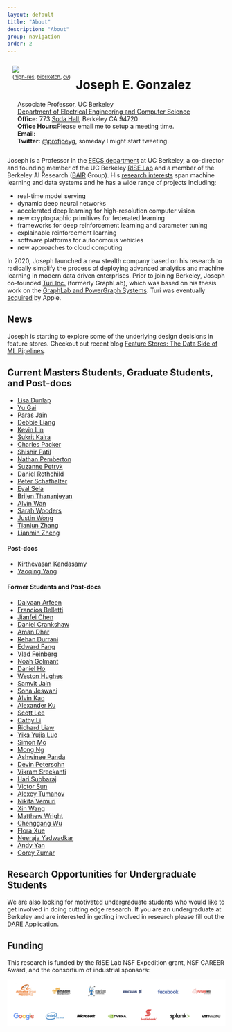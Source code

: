 ```yaml
---
layout: default
title: "About"
description: "About"
group: navigation
order: 2
---
```



<script src="assets/scripts.js"></script>


<div style="overflow: hidden;">

<div style="float:left;padding:12px">
<img src="{{ site.baseurl }}/assets/jegonzal.jpg">
<small><center>(<a target="_blank" href="{{ site.baseurl }}/assets/jegonzal_highres.jpg">high-res</a>, <a target="_blank" href="bio.html">biosketch</a>, 
    <a target="_blank" href="{{ site.baseurl }}/assets/joseph_gonzalez_cv.pdf">cv</a>)</center></small>
</div>

<div>
<h1> Joseph E. Gonzalez </h1>
<ul style="list-style-type:none">
<li> Associate Professor, UC Berkeley </li>

  <li> <a target="_blank" href="http://eecs.berkeley.edu">Department of Electrical Engineering and Computer Science</a> </li>

  <li> <b>Office:</b> 773 <a href="https://goo.gl/maps/U7JiapPCY2x">Soda Hall</a>, Berkeley CA 94720</li>

  <li> <b>Office Hours:</b>Please email me to setup a meeting time.

   <!-- <a target="_blank" href="https://berkeley.zoom.us/j/92550107116?pwd=NkEzM0VmMkQxb1BqOFMxMDZRa0xVdz09">Zoom Meeting</a> Fridays from 1:00PM to 2:00PM  -->

 </li>


  <li> <b>Email:</b>
    <script type="text/javascript"> email_address("jegonzal") </script>
  </li>

  <li> <b>Twitter:</b> <a href="https://twitter.com/profjoeyg">@profjoeyg</a>,  someday I might start tweeting.</li>
  </ul>
</div>

</div>


Joseph is a Professor in the <a href="http://www.eecs.berkeley.edu">EECS department</a> at UC Berkeley, a co-director and founding member of the UC Berkeley [RISE Lab](http://rise.cs.berkeley.edu) and a member of the Berkeley AI Research ([BAIR](bair.berkeley.edu) Group).  His [research interests](research) span machine learning and data systems and he has a wide range of projects including:

* real-time model serving 
* dynamic deep neural networks
* accelerated deep learning for high-resolution computer vision
* new cryptographic primitives for federated learning
* frameworks for deep reinforcement learning and parameter tuning
* explainable reinforcement learning
* software platforms for autonomous vehicles
* new approaches to cloud computing

In 2020, Joseph launched a new stealth company based on his research to radically simplify the process of deploying advanced analytics and machine learning in modern data driven enterprises.  Prior to joining Berkeley, Joseph co-founded <a href="http://Turi.com">Turi Inc.</a> (formerly GraphLab), which was based on his thesis work on the <a href="https://github.com/dato-code/PowerGraph">GraphLab and PowerGraph Systems</a>.  Turi was eventually <a href="http://www.geekwire.com/2016/exclusive-apple-acquires-turi-major-exit-seattle-based-machine-learning-ai-startup/">acquired</a> by Apple.




## News 

Joseph is starting to explore some of the underlying design decisions in feature stores.  Checkout out recent blog [Feature Stores: The Data Side of ML Pipelines](https://medium.com/riselab/feature-stores-the-data-side-of-ml-pipelines-7083d69bff1c).

 
## Current Masters Students, Graduate Students, and Post-docs

* [Lisa Dunlap](https://www.linkedin.com/in/lisabdunlap)
* [Yu Gai](https://dblp.org/pid/209/9750.html)
* [Paras Jain](http://parasjain.com)
* [Debbie Liang](https://www.linkedin.com/in/debbie-liang/)
* [Kevin Lin](https://people.eecs.berkeley.edu/~kevinlin/)
* [Sukrit Kalra](https://scholar.google.com/citations?user=QXTHX0kAAAAJ&hl=en)
* [Charles Packer](https://people.eecs.berkeley.edu/~cpacker/)
* [Shishir Patil](https://shishirpatil.github.io/)
* [Nathan Pemberton](https://people.eecs.berkeley.edu/~nathanp/)
* [Suzanne Petryk](https://www.linkedin.com/in/suzanne-petryk/)
* [Daniel Rothchild](https://www.linkedin.com/in/daniel-rothchild-45510b38/)
* [Peter Schafhalter](https://pschafhalter.com/)
* [Eyal Sela](https://rise.cs.berkeley.edu/blog/author/ges/)
* [Brijen Thananjeyan](https://bthananjeyan.github.io)
* [Alvin Wan](http://alvinwan.com)
* [Sarah Wooders](http://sarahwooders.com/)
* [Justin Wong](https://www.linkedin.com/in/justin-wong-23155411b/)
* [Tianjun Zhang](https://www.linkedin.com/in/tianjun-zhang-333bb2126)
* [Lianmin Zheng](http://lmzheng.net/)



#### Post-docs

* [Kirthevasan Kandasamy](https://people.eecs.berkeley.edu/~kandasamy/)
* [Yaoqing Yang](https://sites.google.com/site/yangyaoqingcmu/)



#### Former Students and Post-docs


* [Daiyaan Arfeen](https://www.linkedin.com/in/daiyaanarfeen)
* [Francios Belletti](https://github.com/bellettif)
* [Jianfei Chen](http://people.eecs.berkeley.edu/~jianfei/)
* [Daniel Crankshaw](https://dancrankshaw.com/)
* [Aman Dhar](https://www.linkedin.com/in/amandhar/)
* [Rehan Durrani](https://github.com/RehanSD)
* [Edward Fang](https://www.linkedin.com/in/edward-h-fang)
* [Vlad Feinberg](https://vlad17.github.io/about)
* [Noah Golmant](http://noahgolmant.com)
* [Daniel Ho]()
* [Weston Hughes](https://www.linkedin.com/in/weston-hughes-61b153110)
* [Samvit Jain](http://www.samvitjain.com)
* [Sona Jeswani](https://data.berkeley.edu/graduate-profile-sona-jeswani)
* [Alvin Kao]()
* [Alexander Ku](https://www.linkedin.com/in/alexyku/)
* [Scott Lee](https://scottjlee.github.io)
* [Cathy Li](https://www.linkedin.com/in/cathy-li-81068b141/)
* [Richard Liaw](https://www.linkedin.com/in/richardliaw)
* [Yika Yujia Luo](https://www.linkedin.com/in/yika-yujia-luo-3a835b87)
* [Simon Mo](https://www.linkedin.com/in/simon-mo-834217162/)
* [Mong Ng](http://www.mong.life/about-me/)
* [Ashwinee Panda](https://www.linkedin.com/in/ashwineepanda)
* [Devin Petersohn](https://www.linkedin.com/in/devinpetersohn/)
* [Vikram Sreekanti](https://www.vikrams.io)
* [Hari Subbaraj](https://www.linkedin.com/in/hsubbaraj)
* [Victor Sun]()
* [Alexey Tumanov](https://www.cc.gatech.edu/people/alexey-tumanov)
* [Nikita Vemuri](https://www.linkedin.com/in/nikitavemuri)
* [Xin Wang](https://people.eecs.berkeley.edu/~xinw/)
* [Matthew Wright](https://www.linkedin.com/in/mattawright)
* [Chenggang Wu](http://cgwu.io/)
* [Flora Xue](https://floraxue.github.io/index.html)
* [Neeraja Yadwadkar](https://people.eecs.berkeley.edu/~neerajay/)
* [Andy Yan]()
* [Corey Zumar](https://www.linkedin.com/in/corey-zumar-0a770982)












<!-- ## Prospective Postdocs and Graduate Students

I am currently looking for postdocs and graduate students to join the new <a href="https://rise.cs.berkeley.edu">UC Berkeley RISE Lab</a>.  As a founding member of the RISE Lab, I am working on several projects in large-scale systems for real-time machine learning, deep neural network design for accelerated computer vision, dynamic networks for multi-task learning, sparse representations for autonomous vehicles, software architectures for robotic systems, and explainable reinforcement learning.
My machine learning research spans both classical statistical machine learning methods as well as new work in deep learning.  If you are interested please consider applying to the UC Berkeley CS <a href="https://eecs.berkeley.edu/academics/graduate/research-programs/admissions">graduate program</a> in <a href="https://www2.eecs.berkeley.edu/Research/Areas/DBMS/">DBMS</a> or <a href ="https://www2.eecs.berkeley.edu/Research/Areas/AI/">AI</a>.  
If you are looking for a post-doc position please contact me directly.
 -->

## Research Opportunities for Undergraduate Students

We are also looking for motivated undergraduate students who would like to get involved in doing cutting edge research.  If you are an undergraduate at Berkeley and are interested in getting involved in research please fill out the [DARE Application](https://dare.berkeley.edu/).

<!-- ### Entrepreneurship 
I am currently a technical advisor for [AnyScale.ai](http://anyscale.ai) which is developing a platform for distributed computing in Python.  [AnyScale.ai](http://anyscale.ai) is currently hiring!
 -->


## Funding

This research is funded by the RISE Lab NSF Expedition grant, NSF CAREER Award, and the consortium of industrial sponsors:

<img src="assets/images/sponsors.png" width="800">






